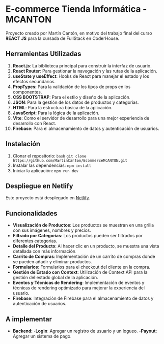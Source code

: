# E-commerce Tienda Informática - MCANTON

Proyecto creado por Martín Cantón, en motivo del trabajo final del curso **REACT JS** para la cursada de FullStack en CoderHouse.

## Herramientas Utilizadas

1. **React.js**: La biblioteca principal para construir la interfaz de usuario.
2. **React Router**: Para gestionar la navegación y las rutas de la aplicación.
3. **useState y useEffect**: Hooks de React para manejar el estado y los efectos secundarios.
4. **PropTypes**: Para la validación de los tipos de props en los componentes.
5. **CSS BOOTSTRAP**: Para el estilo y diseño de la aplicación.
6. **JSON**: Para la gestión de los datos de productos y categorías.
7. **HTML**: Para la estructura básica de la aplicación.
8. **JavaScript**: Para la lógica de la aplicación.
9. **Vite**: Como el servidor de desarrollo para una mejor experiencia de desarrollo con React.
10. **Firebase**: Para el almacenamiento de datos y autenticación de usuarios.


## Instalación

1. Clonar el repositorio:
    ```bash```
    ```git clone https://github.com/MartinCanton/EcommerceMCANTON.git```
2. Instalar las dependencias:
    ```npm install```
3. Iniciar la aplicación:
    ```npm run dev```

## Despliegue en Netlify

Este proyecto está desplegado en [Netlify](https://ecommercemcanton.netlify.app/).

## Funcionalidades

- **Visualización de Productos**: Los productos se muestran en una grilla con sus imágenes, nombres y precios.
- **Filtrado por Categorías**: Los productos pueden ser filtrados por diferentes categorías.
- **Detalle del Producto**: Al hacer clic en un producto, se muestra una vista detallada con más información.
- **Carrito de Compras**: Implementación de un carrito de compras donde se pueden añadir y eliminar productos.
- **Formularios**: Formularios para el checkout del cliente en la compra.
- **Gestión de Estado con Context**: Utilización de Context API para la gestión del estado global de la aplicación.
- **Eventos y Técnicas de Rendering**: Implementación de eventos y técnicas de rendering optimizado para mejorar la experiencia del usuario.
- **Firebase**: Integración de Firebase para el almacenamiento de datos y autenticación de usuarios.

## A implementar 

- **Backend**: 
 -**Login**: Agregar un registro de usuario y un logueo.
 -**Payout**: Agregar un sistema de pago.